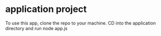 # application project

To use this app, clone the repo to your machine. CD into the application directory and run node app.js